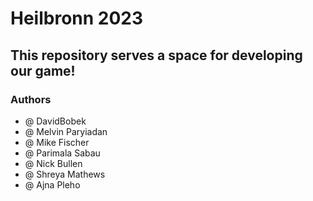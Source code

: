 # Heilbronn 2023


## This repository serves a space for developing our game!





### Authors
* @ DavidBobek
* @ Melvin Paryiadan
* @ Mike Fischer
* @ Parimala Sabau
* @ Nick Bullen
* @ Shreya Mathews
* @ Ajna Pleho
